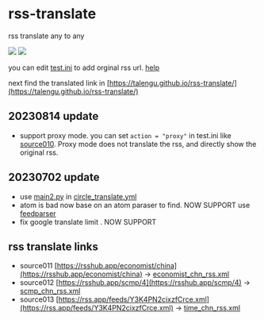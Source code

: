 # rss-translate

rss translate any to any

![](https://github.com/talengu/rss-translate/workflows/circle_translate/badge.svg)
![](https://github.com/talengu/rss-translate/workflows/Deploy/badge.svg)

you can edit [test.ini](https://github.com/talengu/rss-translate/edit/main/test.ini) to add orginal rss url. [help](https://github.com/talengu/rss-translate/issues/2)

next find the translated link in [https://talengu.github.io/rss-translate/](https://talengu.github.io/rss-translate/)

## 20230814 update
- support proxy mode. you can set `action = "proxy"` in test.ini like [source010](https://github.com/talengu/rss-translate/blob/f6648c5262f4fa0926310dbe43fff820bf727ac7/test.ini#L67).
 Proxy mode does not translate the rss, and directly show the original rss.

## 20230702 update 
- use [main2.py](https://github.com/talengu/rss-translate/blob/main/main2.py) in [circle_translate.yml](https://github.com/talengu/rss-translate/blob/aeb61bc36eb1a22fd003677b5209291cf7cb4a87/.github/workflows/circle_translate.yml#L38)
- atom is bad now base on an atom paraser to find. NOW SUPPORT
        use [feedparser](https://pythonhosted.org/feedparser/)
- fix google translate limit . NOW SUPPORT

## rss translate links

 - source011 [https://rsshub.app/economist/china](https://rsshub.app/economist/china) -> [economist_chn_rss.xml](rss/economist_chn_rss.xml)
 - source012 [https://rsshub.app/scmp/4](https://rsshub.app/scmp/4) -> [scmp_chn_rss.xml](rss/scmp_chn_rss.xml)
 - source013 [https://rss.app/feeds/Y3K4PN2cixzfCrce.xml](https://rss.app/feeds/Y3K4PN2cixzfCrce.xml) -> [time_chn_rss.xml](rss/time_chn_rss.xml)
